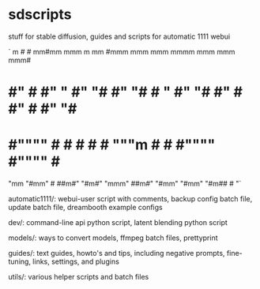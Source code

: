 # sdscripts
stuff for stable diffusion, guides and scripts for automatic 1111 webui

`   m                  #                                             #
 mm#mm   mmm    m mm  #mmm    mmm    mmm   mmmm    mmm    mmm    mmm#
   #    #"  #   #"  " #" "#  #" "#  #   "  #" "#  #"  #  #"  #  #" "#
   #    #""""   #     #   #  #   #   """m  #   #  #""""  #""""  #   #
   "mm  "#mm"   #     ##m#"  "#m#"  "mmm"  ##m#"  "#mm"  "#mm"  "#m##
                                           #
                                           "`


automatic1111/: webui-user script with comments, backup config batch file, update batch file, dreambooth example configs

dev/:           command-line api python script, latent blending python script

models/:        ways to convert models, ffmpeg batch files, prettyprint

guides/:        text guides, howto's and tips, including negative prompts, fine-tuning, links, settings, and plugins

utils/:         various helper scripts and batch files
